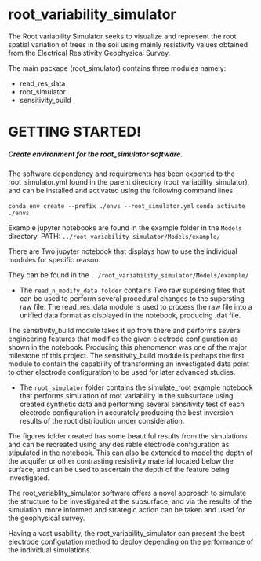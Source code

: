# root_variability_simulator

The Root variability Simulator seeks to visualize and represent the root spatial variation of trees in the soil using mainly resistivity values obtained from the Electrical Resistivity Geophysical Survey.

The main package (root_simulator) contains three modules namely:
- read_res_data
- root_simulator
- sensitivity_build

# GETTING STARTED!
##### Create environment for the root_simulator software.
The software dependency and requirements has been exported to the root_simulator.yml found in the parent directory (root_variability_simulator), and can be installed and activated using the following command lines

`conda env create --prefix ./envs --root_simulator.yml`
`conda activate ./envs`

Example jupyter notebooks are found in the example folder in the `Models` directory.
PATH: `../root_variability_simulator/Models/example/`

There are Two jupyter notebook that displays how to use the individual modules for specific reason.

They can be found in the `../root_variability_simulator/Models/example/`
- The `read_n_modify_data folder` contains Two raw supersing files that can be used to perform several procedural changes to the supersting raw file.
The read_res_data module is used to process the raw file into a unified data format as displayed in the notebook, producing .dat file.

The sensitivity_build module takes it up from there and performs several engineering features that modifies the given electrode configuration as shown in the notebook. Producing this phenomenon was one of the major milestone of this project. The sensitivity_build module is perhaps the first module to contain the capability of transforming an investigated data point to other electrode configuration to be used for later advanced studies. 

- The `root_simulator` folder contains the simulate_root example notebook that performs simulation of root variability in the subsurface using created synthetic data and performing several sensitivity test of each electrode configuration in accurately producing the best inversion results of the root distribution under consideration.

The figures folder created has some beautiful results from the simulations and can be recreated using any desirable electrode configuration as stipulated in the notebook. This can also be extended to model the depth of the acquifer or other contrasting resistivity material located below the surface, and can be used to ascertain the depth of the feature being investigated.

The root_variablity_simulator software offers a novel approach to simulate the structure to be investigated at the subsurface, and via the results of the simulation, more informed and strategic action can be taken and used for the geophysical survey.

Having a vast usability, the root_variability_simulator can present the best electrode configutation method to deploy depending on the performance of the individual simulations.